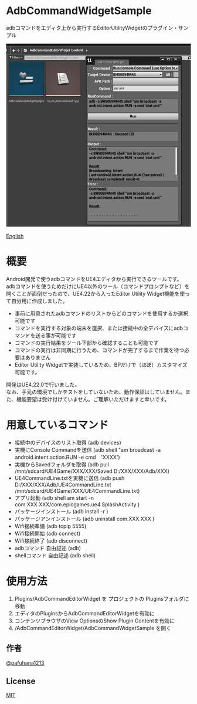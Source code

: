 # AdbCommandWidgetSample
adbコマンドをエディタ上から実行するEditorUtilityWidgetのプラグイン・サンプル  
  
![0](https://raw.githubusercontent.com/pafuhana1213/Screenshot/master/AdbCommandSample0.png)

[English](https://github.com/pafuhana1213/AdbCommandWidgetSample/blob/master/README.en.md)

# 概要
Android開発で使うadbコマンドをUE4エディタから実行できるツールです。adbコマンドを使うためだけにUE4以外のツール（コマンドプロンプトなど）を開くことが面倒だったので、UE4.22から入ったEditor Utility Widget機能を使って自分用に作成しました。

- 事前に用意されたadbコマンドのリストからどのコマンドを使用するか選択可能です
- コマンドを実行する対象の端末を選択、または接続中の全デバイスにadbコマンドを送る事が可能です
- コマンドの実行結果をツール下部から確認することも可能です
- コマンドの実行は非同期に行うため、コマンドが完了するまで作業を待つ必要はありません
- Editor Utility Widgetで実装しているため、BPだけで（ほぼ）カスタマイズ可能です。

開発はUE4.22.0で行いました。  
なお、手元の環境でしかテストをしていないため、動作保証はしていません。また、機能要望は受け付けていません。ご理解いただけますと幸いです。

# 用意しているコマンド
- 接続中のデバイスのリスト取得 (adb devices)
- 実機にConsole Commandを送信 (adb shell "am broadcast -a android.intent.action.RUN -e cmd　'XXXX')
- 実機からSavedフォルダを取得 (adb pull /mnt/sdcard/UE4Game/XXX/XXX/Saved D:/XXX/XXX/Adb/XXX)
- UE4CommandLine.txtを実機に送信 (adb push D:/XXX/XXX/Adb/UE4CommandLine.txt /mnt/sdcard/UE4Game/XXX/UE4CommandLine.txt)
- アプリ起動 (adb shell am start -n com.XXX.XXX/com.epicgames.ue4.SplashActivity  )
- パッケージインストール (adb install -r )
- パッケージアンインストール (adb uninstall com.XXX.XXX )
- Wifi接続準備 (adb tcpip 5555)
- Wifi接続開始 (adb connect)
- Wifi接続終了 (adb disconnect)
- adbコマンド 自由記述 (adb)
- shellコマンド 自由記述 (adb shell)
 
# 使用方法
1. Plugins/AdbCommandEditorWidget を プロジェクトの Pluginsフォルダに移動
1. エディタのPluginsからAdbCommandEditorWidgetを有効に
1. コンテンツブラウザのView OptionsのShow Plugin Contentを有効に
1. /AdbCommandEditorWidget/AdbCommandWidgetSample を開く

## 作者
[@pafuhana1213](https://twitter.com/pafuhana1213)

## License
[MIT](https://github.com/pafuhana1213/AdbCommandWidgetSample/blob/master/LICENSE)
